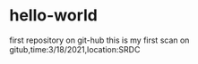 # hello-world
first repository on git-hub
this is my first scan on gitub,time:3/18/2021,location:SRDC
